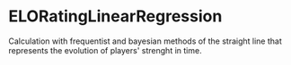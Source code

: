 # ELORatingLinearRegression
Calculation with frequentist and bayesian methods of the straight line that represents the evolution of players' strenght in time.
